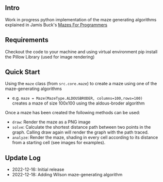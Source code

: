 ## Intro 
Work in progress python implementation of the maze generating algorithms explained in Jamis Buck's [Mazes For Programmers](https://pragprog.com/titles/jbmaze/mazes-for-programmers/)

## Requirements 
Checkout the code to your machine and using virtual environment pip install the Pillow Library (used for image rendering)

## Quick Start
Using the `maze` class (from `src.core.maze`) to create a maze using one of the maze-generating algorithms 
- e.g. `maze = Maze(MazeType.ALDOUSBRODER, columns=100,rows=100)` creates a maze of size 100x100 using the aldous-broder algorithm

Once a maze has been created the following methods can be used:
- `draw`: Render the maze as a PNG image 
- `solve`: Calculate the shortest distance path between two points in the graph. Calling draw again will render the graph with the path traced. 
- `analyze`: Render the maze, shading in every cell according to its distance from a starting cell (see images for examples). 

## Update Log 
- 2022-12-16: Initial release
- 2022-12-18: Adding Wilson maze-generating algorithm